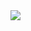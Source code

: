 <img src="https://capsule-render.vercel.app/api?type=wavw&color=&height=5&section=header&text=swjang&fontSize=20" />
